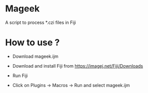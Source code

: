 # Mageek
A script to process *.czi files in Fiji

# How to use ?

- Download mageek.ijm

- Download and install Fiji from https://imagej.net/Fiji/Downloads

- Run Fiji

- Click on Plugins -> Macros -> Run and select mageek.ijm